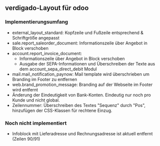 ## verdigado-Layout für odoo

### Implementierungsumfang

- external_layout_standard: Kopfzeile und Fußzeile entsprechend & Schriftgröße angepasst
- sale.report_saleorder_document: Informationszeile über Angebot in Block verschoben
- account.report_invoice_document:
  * Informationszeile über Angebot in Block verschoben
  * Ausgabe der SEPA-Informationen und Überschreiben der Texte aus dem account_sepa_direct_debit Modul
- mail.mail_notification_paynow: Mail template wird überschrieben um Branding im Footer zu entfernen
- web.brand_promotion_message: Branding auf der Webseite im Footer wird entfernt
- Änderung der Eindeutigkeit von Bank-Konten. Eindeutig nur noch pro Kunde und nicht global.
- Zeilennummer: Überschreiben des Textes "Sequenz" durch "Pos", hinzufügen der CSS-Klassen für rechtene Einzug.

### Noch nicht implementiert

- Infoblock mit Lieferadresse und Rechnungsadresse ist aktuell entfernt (Zeilen 90/91)
